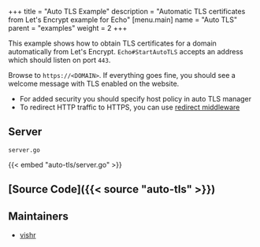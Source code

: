 +++
title = "Auto TLS Example"
description = "Automatic TLS certificates from Let's Encrypt example for Echo"
[menu.main]
  name = "Auto TLS"
  parent = "examples"
  weight = 2
+++

This example shows how to obtain TLS certificates for a domain automatically from
Let's Encrypt. `Echo#StartAutoTLS` accepts an address which should listen on port `443`.

Browse to `https://<DOMAIN>`. If everything goes fine, you should see a welcome
message with TLS enabled on the website.

> 
- For added security you should specify host policy in auto TLS manager
- To redirect HTTP traffic to HTTPS, you can use [redirect middleware](/middleware/redirect#https-redirect)

## Server

`server.go`

{{< embed "auto-tls/server.go" >}}

## [Source Code]({{< source "auto-tls" >}})

## Maintainers

- [vishr](https://github.com/vishr)
